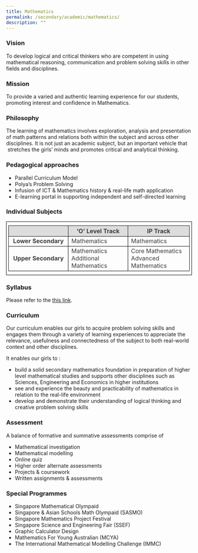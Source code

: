 ```yaml
---
title: Mathematics
permalink: /secondary/academic/mathematics/
description: ""
---
```

### Vision

To develop logical and critical thinkers who are competent in using mathematical reasoning, communication and problem solving skills in other fields and disciplines.

  

### Mission

To provide a varied and authentic learning experience for our students, promoting interest and confidence in Mathematics.

  

  

### Philosophy  

The learning of mathematics involves exploration, analysis and presentation of math patterns and relations both within the subject and across other disciplines. It is not just an academic subject, but an important vehicle that  stretches the girls’ minds and promotes critical and analytical thinking.

  

### Pedagogical approaches

*   Parallel Curriculum Model
*   Polya’s Problem Solving
*   Infusion of ICT & Mathematics history & real-life math application
*   E-learning portal in supporting independent and self-directed learning

  

### Individual Subjects

<style type="text/css">
.tg {
	border-color: black;
	border-style: solid;
	border-width: 1px;
	color: #3D3D3D;
	padding: 10px 5px;
	width: 100%;
}
.tg td {
	overflow: hidden;
	word-break: normal;
}
.tg th {
	background-color: #DDD;
	border-color: black;
	border-style: solid;
	border-width: 1px;
	color: #3D3D3D;
	font-weight: bold;
}
.tg .tr-norm {
	border-color: black;
	border-style: solid;
	border-width: 1px;
	text-align: left;
	vertical-align: top;
}
.tg .tr-header {
	border-color: black;
	border-style: solid;
	border-width: 1px;
	color: #3D3D3D;
	font-weight: bold;
	text-align: center;
	vertical-align: middle;
}
</style>

<table class="tg">
  <thead>
    <tr>
      <th width="33%" class="tr-header">&nbsp;</th>
      <th width="33%" class="tr-header">&lsquo;O&rsquo; Level Track</th>
      <th width="34%" class="tr-header">IP Track</th>
    </tr>
  </thead>
  <tbody>
    <tr>
      <td width="33%" class="tr-header">Lower Secondary</td>
      <td width="33%" class="tr-norm">Mathematics</td>
      <td width="34%" class="tr-norm">Mathematics</td>
    </tr>
    <tr>
      <td width="33%" class="tr-header">Upper Secondary</td>
      <td width="33%" class="tr-norm">Mathematics<br>
      Additional Mathematics</td>
      <td width="34%" class="tr-norm">Core Mathematics<br>
      Advanced Mathematics</td>
    </tr>
  </tbody>
</table>


### Syllabus
Please refer to the [this link](https://www.moe.gov.sg/secondary/courses/express/electives#subjects).


### Curriculum  

Our curriculum enables our girls to acquire problem solving skills and engages them through a variety of learning experiences to appreciate the relevance, usefulness and connectedness of the subject to both real-world context and other disciplines.

It enables our girls to :

*   build a solid secondary mathematics foundation in preparation of higher level mathematical studies and supports other disciplines such as Sciences, Engineering and Economics in higher institutions
*   see and experience the beauty and practicability of mathematics in relation to the real-life environment
*   develop and demonstrate their understanding of logical thinking and creative problem solving skills

### Assessment

A balance of formative and summative assessments comprise of 

*   Mathematical investigation
*   Mathematical modelling
*   Online quiz
*   Higher order alternate assessments
*   Projects & coursework
*   Written assignments & assessments

  

### Special Programmes

*   Singapore Mathematical Olympaid
*   Singapore & Asian Schools Math Olympaid (SASMO)  
*   Singapore Mathematics Project Festival
*   Singapore Science and Engineering Fair (SSEF)  
*   Graphic Calculator Design
*   Mathematics For Young Australian (MCYA)
*   The International Mathematical Modelling Challenge (IMMC)